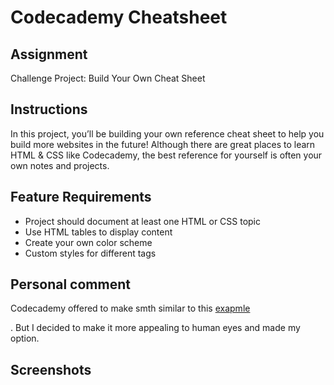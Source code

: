 <h1>Codecademy Cheatsheet</h1>
<h2>Assignment</h2>
<p>Challenge Project: Build Your Own Cheat Sheet</p>
<h2>Instructions</h2>
<p>In this project, you’ll be building your own reference cheat sheet to help you build more websites in the future! Although there are great places to learn HTML & CSS like Codecademy, the best reference for yourself is often your own notes and projects.</p>
<h2>Feature Requirements</h2>
<ul>
  <li>Project should document at least one HTML or CSS topic</li>
  <li>Use HTML tables to display content</li>
  <li>Create your own color scheme</li>
  <li>Custom styles for different tags</li>
</ul>
<h2>Personal comment</h2>
<p>Codecademy offered to make smth similar to this <a href="https://content.codecademy.com/PRO/independent-practice-projects/html-css-cheat-sheet/example/index.html target=_blank">exapmle</a></p>. But I decided to make it more appealing to human eyes and made my option.
<h2>Screenshots</h2>
